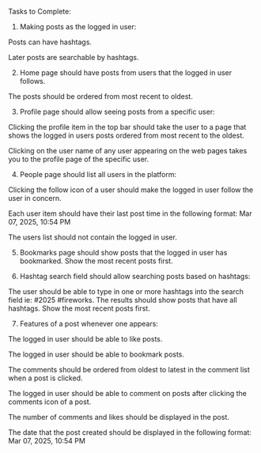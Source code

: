 Tasks to Complete:

1) Making posts as the logged in user:

  Posts can have hashtags.

  Later posts are searchable by hashtags.

2) Home page should have posts from users that the logged in user follows.

  The posts should be ordered from most recent to oldest.

3) Profile page should allow seeing posts from a specific user:

  Clicking the profile item in the top bar should take the user to a page that shows the logged in users posts ordered from most recent to the oldest.

  Clicking on the user name of any user appearing on the web pages takes you to the profile page of the specific user.

4) People page should list all users in the platform:

  Clicking the follow icon of a user should make the logged in user follow the user in concern.

  Each user item should have their last post time in the following format: Mar 07, 2025, 10:54 PM

  The users list should not contain the logged in user.

5) Bookmarks page should show posts that the logged in user has bookmarked. Show the most recent posts first.

6) Hashtag search field should allow searching posts based on hashtags:

  The user should be able to type in one or more hashtags into the search field ie: #2025 #fireworks. The results should show posts that have all hashtags. Show the most recent posts first.

7) Features of a post whenever one appears:

  The logged in user should be able to like posts.

  The logged in user should be able to bookmark posts.

  The comments should be ordered from oldest to latest in the comment list when a post is clicked.

  The logged in user should be able to comment on posts after clicking the comments icon of a post.

  The number of comments and likes should be displayed in the post.

  The date that the post created should be displayed in the following format: Mar 07, 2025, 10:54 PM
